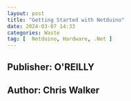 ```yaml
---
layout: post
title: "Getting Started with Netduino"
date: 2024-03-07 14:33
categories: Waste 
tag: [  Netduino, Hardware, .Net ]
---
```


## Publisher: O'REILLY
## Author: Chris Walker